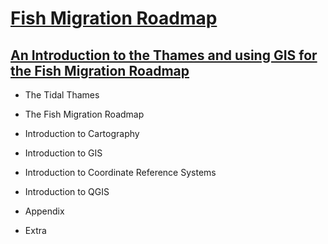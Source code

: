 # [Fish Migration Roadmap](https://fishroadmap.london/)

## [An Introduction to the Thames and using GIS for the Fish Migration Roadmap](https://bookdown.org/tep/gisbooklet/)

- The Tidal Thames

- The Fish Migration Roadmap

- Introduction to Cartography

- Introduction to GIS

- Introduction to Coordinate Reference Systems

- Introduction to QGIS

- Appendix

- Extra
